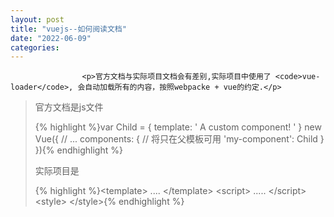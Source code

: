 ```yaml
---
layout: post
title: "vuejs--如何阅读文档"
date: "2022-06-09"
categories: 
---
```


                    <p>官方文档与实际项目文档会有差别,实际项目中使用了 <code>vue-loader</code>, 会自动加载所有的内容，按照webpacke + vue的约定.</p> 
<blockquote> 
 <p>官方文档是js文件</p> 
 {% highlight %}var Child = {
  template: '
A custom component!
'
}
new Vue({
  // ...
  components: {
    //  将只在父模板可用
    'my-component': Child
  }
}){% endhighlight %} 
 <p>实际项目是</p> 
 {% highlight %}&lt;template&gt;
....
&lt;/template&gt;
&lt;script&gt;
.....
&lt;/script&gt;
&lt;style&gt;
&lt;/style&gt;{% endhighlight %} 
</blockquote>
                
